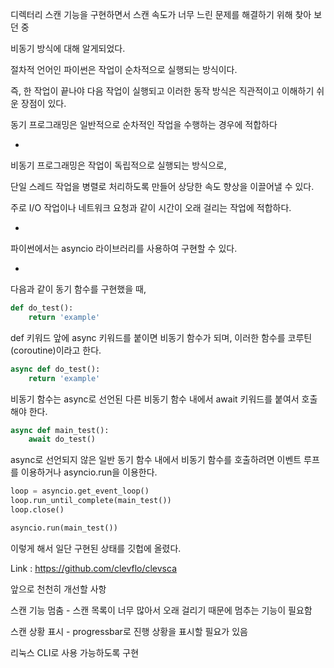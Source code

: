 디렉터리 스캔 기능을 구현하면서 스캔 속도가 너무 느린 문제를 해결하기 위해 찾아 보던 중

비동기 방식에 대해 알게되었다.

절차적 언어인 파이썬은 작업이 순차적으로 실행되는 방식이다. 

즉, 한 작업이 끝나야 다음 작업이 실행되고 이러한 동작 방식은 직관적이고 이해하기 쉬운 장점이 있다.

동기 프로그래밍은 일반적으로 순차적인 작업을 수행하는 경우에 적합하다

-

비동기 프로그래밍은 작업이 독립적으로 실행되는 방식으로,

단일 스레드 작업을 병렬로 처리하도록 만들어 상당한 속도 향상을 이끌어낼 수 있다.

주로 I/O 작업이나 네트워크 요청과 같이 시간이 오래 걸리는 작업에 적합하다.

-

파이썬에서는 asyncio 라이브러리를 사용하여 구현할 수 있다.

-

다음과 같이 동기 함수를 구현했을 때,

```python
def do_test():
    return 'example'
```
def 키워드 앞에 async 키워드를 붙이면 비동기 함수가 되며, 이러한 함수를 코루틴(coroutine)이라고 한다.

```python
async def do_test():
    return 'example'
```

비동기 함수는 async로 선언된 다른 비동기 함수 내에서 await 키워드를 붙여서 호출해야 한다.

```python
async def main_test():
    await do_test()
```
async로 선언되지 않은 일반 동기 함수 내에서 비동기 함수를 호출하려면 이벤트 루프를 이용하거나 asyncio.run을 이용한다.

```python
loop = asyncio.get_event_loop()
loop.run_until_complete(main_test())
loop.close()
```
```python
asyncio.run(main_test())
```

이렇게 해서 일단 구현된 상태를 깃헙에 올렸다.

Link : https://github.com/clevflo/clevsca

앞으로 천천히 개선할 사항

스캔 기능 멈춤 - 스캔 목록이 너무 많아서 오래 걸리기 때문에 멈추는 기능이 필요함

스캔 상황 표시 - progressbar로 진행 상황을 표시할 필요가 있음

리눅스 CLI로 사용 가능하도록 구현
